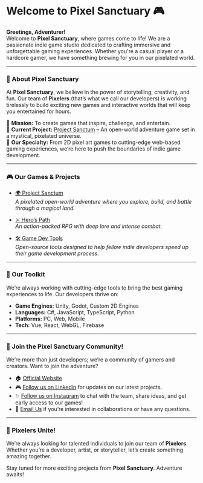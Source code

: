 # Welcome to Pixel Sanctuary 🎮

**Greetings, Adventurer!**  
Welcome to **Pixel Sanctuary**, where games come to life! We are a passionate indie game studio dedicated to crafting immersive and unforgettable gaming experiences. Whether you're a casual player or a hardcore gamer, we have something brewing for you in our pixelated world.

---

### 🌟 About Pixel Sanctuary

At **Pixel Sanctuary**, we believe in the power of storytelling, creativity, and fun. Our team of **Pixelers** (that’s what we call our developers) is working tirelessly to build exciting new games and interactive worlds that will keep you entertained for hours.

🔸 **Mission:** To create games that inspire, challenge, and entertain.  
🔸 **Current Project:** [Project Sanctum](https://github.com/PixelSanctuary/project-sanctum) – An open-world adventure game set in a mystical, pixelated universe.  
🔸 **Our Specialty:** From 2D pixel art games to cutting-edge web-based gaming experiences, we’re here to push the boundaries of indie game development.

---

### 🎮 Our Games & Projects

- [🌍 Project Sanctum](https://github.com/PixelSanctuary/project-sanctum)  
  *A pixelated open-world adventure where you explore, build, and battle through a magical land.*

- [⚔️ Hero’s Path](https://github.com/PixelSanctuary/heros-path)  
  *An action-packed RPG with deep lore and intense combat.*

- [🛠 Game Dev Tools](https://github.com/PixelSanctuary/game-dev-tools)  
  *Open-source tools designed to help fellow indie developers speed up their game development process.*

---

### 🔧 Our Toolkit

We’re always working with cutting-edge tools to bring the best gaming experiences to life. Our developers thrive on:

- **Game Engines:** Unity, Godot, Custom 2D Engines
- **Languages:** C#, JavaScript, TypeScript, Python
- **Platforms:** PC, Web, Mobile
- **Tech:** Vue, React, WebGL, Firebase

---

### 🚀 Join the Pixel Sanctuary Community!

We’re more than just developers; we’re a community of gamers and creators. Want to join the adventure?

- 🏠 [Official Website](https://pixelsanctuary.com)
- 🎮 [Follow us on Linkedin](https://www.linkedin.com/company/pixel-sanctuary) for updates on our latest projects.
- ✨ [Follow us on Instagram](https://www.instagram.com/pixel_sanctuary/) to chat with the team, share ideas, and get early access to our games!
- 📧 [Email Us](mailto:contact@pixelsanctuary.com) if you’re interested in collaborations or have any questions.

---

### 🎨 Pixelers Unite!

We’re always looking for talented individuals to join our team of **Pixelers**. Whether you’re a developer, artist, or storyteller, let’s create something amazing together.

Stay tuned for more exciting projects from **Pixel Sanctuary**. Adventure awaits!



<!---
PixelSanctuary/PixelSanctuary is a ✨ special ✨ repository because its `README.md` (this file) appears on your GitHub profile.
You can click the Preview link to take a look at your changes.
--->
